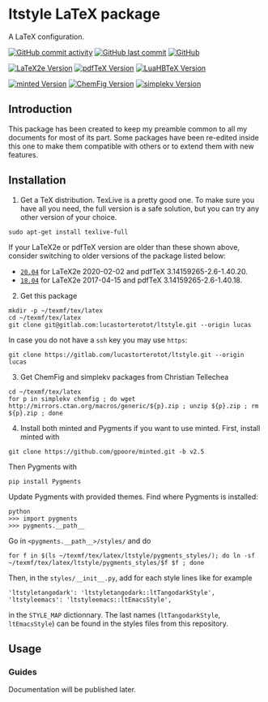 # ltstyle LaTeX package
A LaTeX configuration.

[![GitHub commit activity](https://img.shields.io/github/commit-activity/y/lucastorterotot/ltstyle.svg)](https://gitlab.com/lucastorterotot/ltstyle/commits)
[![GitHub last commit](https://img.shields.io/github/last-commit/lucastorterotot/ltstyle.svg)](https://gitlab.com/lucastorterotot/ltstyle/commits)
[![GitHub](https://img.shields.io/github/license/lucastorterotot/ltstyle.svg)](https://gitlab.com/lucastorterotot/ltstyle/blob/master/LICENSE)

[![LaTeX2e Version](https://img.shields.io/static/v1?label=LaTeX2e&message=2021-11-15&color=blue)](https://www.latex-project.org/)
[![pdfTeX Version](https://img.shields.io/static/v1?label=pdfTeX&message=3.141592653-2.6-1.40.22&color=blue)](https://www.tug.org/texlive/)
[![LuaHBTeX Version](https://img.shields.io/static/v1?label=LuaTeX&message=1.14.0&color=blue)](http://www.luatex.org/)

[![minted Version](https://img.shields.io/static/v1?label=minted&message=2.5&color=orange)](https://github.com/gpoore/minted.git)
[![ChemFig Version](https://img.shields.io/static/v1?label=ChemFig&message=1.53&color=blue)](https://ctan.org/pkg/chemfig)
[![simplekv Version](https://img.shields.io/static/v1?label=simplekv&message=0.2&color=blue)](https://ctan.org/pkg/simplekv)

## Introduction

This package has been created to keep my preamble common to all my documents for most of its part. Some packages have been re-edited inside this one to make them compatible with others or to extend them with new features.

## Installation
1. Get a TeX distribution. TexLive is a pretty good one. To make sure you have all you need, the full version is a safe solution, but you can try any other version of your choice.
``` 
sudo apt-get install texlive-full 
```
If your LaTeX2e or pdfTeX version are older than these shown above, consider switching to older versions of the package listed below:

- [`20.04`](https://gitlab.com/lucastorterotot/ltstyle/-/tree/20.04) for LaTeX2e 2020-02-02 and pdfTeX 3.14159265-2.6-1.40.20.
- [`18.04`](https://gitlab.com/lucastorterotot/ltstyle/-/tree/18.04) for LaTeX2e 2017-04-15 and pdfTeX 3.14159265-2.6-1.40.18.

2. Get this package
```
mkdir -p ~/texmf/tex/latex
cd ~/texmf/tex/latex
git clone git@gitlab.com:lucastorterotot/ltstyle.git --origin lucas
```
In case you do not have a `ssh` key you may use `https`:
```
git clone https://gitlab.com/lucastorterotot/ltstyle.git --origin lucas
```
3. Get ChemFig and simplekv packages from Christian Tellechea
```
cd ~/texmf/tex/latex
for p in simplekv chemfig ; do wget http://mirrors.ctan.org/macros/generic/${p}.zip ; unzip ${p}.zip ; rm ${p}.zip ; done
```
4. Install both minted and Pygments if you want to use minted.
First, install minted with
```
git clone https://github.com/gpoore/minted.git -b v2.5
```
Then Pygments with
```
pip install Pygments
```
Update Pygments with provided themes.
Find where Pygments is installed:
```
python
>>> import pygments
>>> pygments.__path__
```
Go in `<pygments.__path__>/styles/` and do
```
for f in $(ls ~/texmf/tex/latex/ltstyle/pygments_styles/); do ln -sf ~/texmf/tex/latex/ltstyle/pygments_styles/$f $f ; done
```
Then, in the `styles/__init__.py`, add for each style lines like for example
```
'ltstyletangodark': 'ltstyletangodark::ltTangodarkStyle',
'ltstyleemacs': 'ltstyleemacs::ltEmacsStyle',
```
in the `STYLE_MAP` dictionnary. The last names (`ltTangodarkStyle`, `ltEmacsStyle`) can be found in the styles files from this repository.
## Usage
### Guides
Documentation will be published later.
